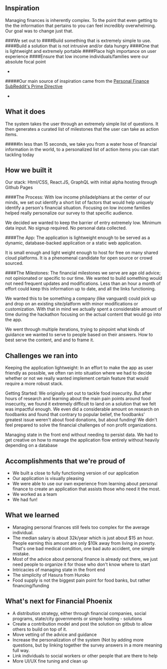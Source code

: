 ## Inspiration
Managing finances is inherently complex. To the point that even getting to the the information that pertains to you can feel incredibly overwhelming. Our goal was to change just that. 

###We set out to
####Build something that is extremely simple to use. 
####Build a solution that is not intrusive and/or data hungry
####One that is lightweight and extremely portable
####Place high importance on user experience
####Ensure that low income individuals/families were our absolute focal point

-

#####Our main source of inspiration came from the [Personal Finance SubReddit's Prime Directive](https://www.reddit.com/r/personalfinance/wiki/commontopics)

-

## What it does
The system takes the user through an extremely simple list of questions. It then generates a curated list of milestones that the user can take as action items.

#####In less than 15 seconds, we take you from a water hose of financial information in the world, to a personalized list of action items you can start tackling today

## How we built it
Our stack: Html/CSS, React.JS, GraphQL with initial alpha hosting through Github Pages

####The Process:
With low income philadelphians at the center of our minds, we set out identify a short list of factors that would help uniquely identify a person's financial situation. Focusing on low income families helped really personalize our survey to that specific audience.

We decided we wanted to keep the barrier of entry extremely low. Minimum data input. No signup required. No personal data collected. 

####The App:
The application is lightweight enough to be served as a dynamic, database-backed application or a static web application.

It is small enough and light weight enough to host for free on many shared cloud platforms. 
It is a phenomenal candidate for open source or crowd sourced. 

####The Milestones:
The financial milestones we serve are age old advice; not opinionated or specific to our time. We wanted to build something would not need frequent updates and modifications. Less than an hour a month of effort could keep this information up to date, and all the links functioning.  

We wanted this to be something a company (like vanguard) could pick up and drop on an existing site/platform with minor modifications or customization. With that in mind we actually spent a considerable amount of time during the hackathon focusing on the actual content that would go into the app. 

We went through multiple iterations, trying to pinpoint what kinds of guidance we wanted to serve to people based on their answers. How to best serve the content, and and to frame it. 

## Challenges we ran into
Keeping the application lightweight: In an effort to make the app as user friendly as possible, we often ran into situation where we had to decide whether or not we really wanted implement certain feature that would require a more robust stack. 

Getting Started: We originally set out to tackle food insecurity. But after hours of research and learning about the main pain points around food insecurity, we found it extremely difficult to land on a solution that we felt was impactful enough. We even did a considerable amount on research on foodbanks and found that contrary to popular belief, the foodbanks' greatest issue weren't about food donations, but about funding! We didn't feel prepared to solve the financial challenges of non profit organizations.

Managing state in the front end without needing to persist data. We had to get creative on how to manage the application flow entirely without heavily depending on a database

## Accomplishments that we're proud of

- We built a close to fully functioning version of our application
- Our application is visually pleasing
- We were able to use our own experience from learning about personal finance to create an application that assists those who need it the most. 
- We worked as a team
- We had fun!

## What we learned
- Managing personal finances still feels too complex for the average individual.
- The median salary is about 32k/year which is just about $15 an hour. People earning this amount are only $10k away from living in poverty. That's one bad medical condition, one bad auto accident, one simple mistake.
- Most of the advice about personal finance is already out there, we just need people to organize it for those who don't know where to start
- Intricacies of managing state in the front end
- The simplicity of Hasura from Huroko
- Food supply is not the biggest pain point for food banks, but rather financing/funding

## What's next for Financial Phoenix
- A distribution strategy, either through financial companies, social programs, state/city governments or simple hosting - solutions
- Create a contribution model and post the solution on gitbub to allow others to build on top of it.
- Move vetting of the advice and guidance
- Increase the personalization of the system (Not by adding more questions, but by linking together the survey answers in a more meaning full way. 
- Link individuals to social workers or other people that are there to help
- More UI/UX fine tuning and clean up

